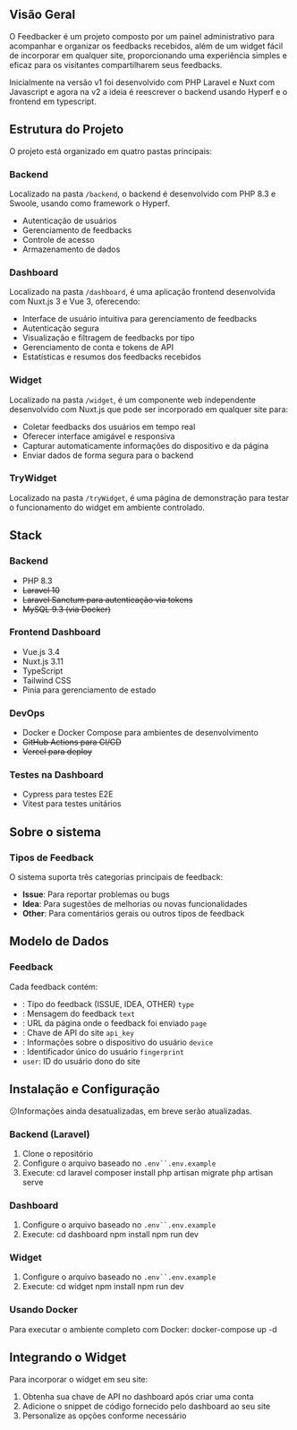 ## Visão Geral

O Feedbacker é um projeto composto por um painel administrativo para acompanhar e organizar os feedbacks recebidos, além
de um widget fácil de incorporar em qualquer site, proporcionando uma experiência simples e eficaz para os visitantes
compartilharem seus feedbacks.

Inicialmente na versão v1 foi desenvolvido com PHP Laravel e Nuxt com Javascript e agora na v2 a ideia é reescrever o
backend usando Hyperf e o frontend em typescript.

## Estrutura do Projeto

O projeto está organizado em quatro pastas principais:

### Backend

Localizado na pasta `/backend`, o backend é desenvolvido com PHP 8.3 e Swoole, usando como framework o Hyperf.

- Autenticação de usuários
- Gerenciamento de feedbacks
- Controle de acesso
- Armazenamento de dados

### Dashboard

Localizado na pasta `/dashboard`, é uma aplicação frontend desenvolvida com Nuxt.js 3 e Vue 3, oferecendo:

- Interface de usuário intuitiva para gerenciamento de feedbacks
- Autenticação segura
- Visualização e filtragem de feedbacks por tipo
- Gerenciamento de conta e tokens de API
- Estatísticas e resumos dos feedbacks recebidos

### Widget

Localizado na pasta `/widget`, é um componente web independente desenvolvido com Nuxt.js que pode ser incorporado em
qualquer site para:

- Coletar feedbacks dos usuários em tempo real
- Oferecer interface amigável e responsiva
- Capturar automaticamente informações do dispositivo e da página
- Enviar dados de forma segura para o backend

### TryWidget

Localizado na pasta `/tryWidget`, é uma página de demonstração para testar o funcionamento do widget em ambiente
controlado.

## Stack

### Backend

- PHP 8.3
- ~~Laravel 10~~
- ~~Laravel Sanctum para autenticação via tokens~~
- ~~MySQL 9.3 (via Docker)~~

### Frontend Dashboard

- Vue.js 3.4
- Nuxt.js 3.11
- TypeScript
- Tailwind CSS
- Pinia para gerenciamento de estado

### DevOps

- Docker e Docker Compose para ambientes de desenvolvimento
- ~~GitHub Actions para CI/CD~~
- ~~Vercel para deploy~~

### Testes na Dashboard

- Cypress para testes E2E
- Vitest para testes unitários

## Sobre o sistema

### Tipos de Feedback

O sistema suporta três categorias principais de feedback:

- **Issue**: Para reportar problemas ou bugs
- **Idea**: Para sugestões de melhorias ou novas funcionalidades
- **Other**: Para comentários gerais ou outros tipos de feedback

## Modelo de Dados

### Feedback

Cada feedback contém:

- : Tipo do feedback (ISSUE, IDEA, OTHER) `type`
- : Mensagem do feedback `text`
- : URL da página onde o feedback foi enviado `page`
- : Chave de API do site `api_key`
- : Informações sobre o dispositivo do usuário `device`
- : Identificador único do usuário `fingerprint`
- `user`: ID do usuário dono do site

## Instalação e Configuração

😕Informações ainda desatualizadas, em breve serão atualizadas.

### Backend (Laravel)

1. Clone o repositório
2. Configure o arquivo baseado no `.env``.env.example`
3. Execute:
   cd laravel
   composer install
   php artisan migrate
   php artisan serve

### Dashboard

1. Configure o arquivo baseado no `.env``.env.example`
2. Execute:
   cd dashboard
   npm install
   npm run dev

### Widget

1. Configure o arquivo baseado no `.env``.env.example`
2. Execute:
   cd widget
   npm install
   npm run dev

### Usando Docker

Para executar o ambiente completo com Docker:
docker-compose up -d

## Integrando o Widget

Para incorporar o widget em seu site:

1. Obtenha sua chave de API no dashboard após criar uma conta
2. Adicione o snippet de código fornecido pelo dashboard ao seu site
3. Personalize as opções conforme necessário


